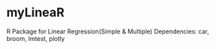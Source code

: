 # myLineaR
R Package for Linear Regression(Simple & Multiple)
Dependencies: car, broom, lmtest, plotly